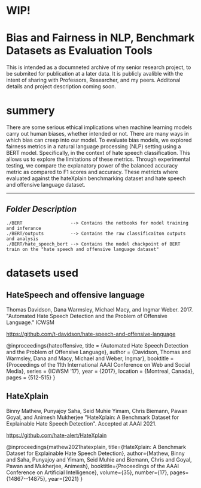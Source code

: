 

# WIP! 
# Bias and Fairness in NLP, Benchmark Datasets as Evaluation Tools

This is intended as a documneted archive of my senior research project, to be submited for publication at a later data. It is publicly avalible with the intent of sharing with Professors, Researcher, and my peers. Additonal details and project description coming soon.

# summery
There are some serious ethical implications when machine learning models carry out human biases, whether intended or not. There are many ways in which bias can creep into our model. To evaluate bias models, we explored fairness metrics in a natural language processing (NLP) setting using a BERT model. Specifically, in the context of hate speech classification. This allows us to explore the limitations of these metrics. Through experimental testing, we compare the explanatory power of the balanced accuracy metric as compared to F1 scores and accuracy. These metricts where evaluated against the hateXplain benchmarking dataset and hate speech and offensive language dataset. 

-------------------------
***Folder Description*** 
-------------------------
~~~
./BERT                  --> Contains the notbooks for model training and inferance
./BERT/outputs          --> Contains the raw classificaiton outputs and analysis
./BERT/hate_speech_bert --> Contains the model chackpoint of BERT train on the "hate speech and offensive language dataset"
~~~


# datasets used

## HateSpeech and offensive language

  Thomas Davidson, Dana Warmsley, Michael Macy, and Ingmar Weber. 2017. "Automated Hate Speech Detection and the Problem of Offensive Language." ICWSM

https://github.com/t-davidson/hate-speech-and-offensive-language

@inproceedings{hateoffensive,
  title = {Automated Hate Speech Detection and the Problem of Offensive Language},
  author = {Davidson, Thomas and Warmsley, Dana and Macy, Michael and Weber, Ingmar}, 
  booktitle = {Proceedings of the 11th International AAAI Conference on Web and Social Media},
  series = {ICWSM '17},
  year = {2017},
  location = {Montreal, Canada},
  pages = {512-515}
  }

## HateXplain

  Binny Mathew, Punyajoy Saha, Seid Muhie Yimam, Chris Biemann, Pawan Goyal, and Animesh Mukherjee "HateXplain: A Benchmark Dataset for Explainable Hate Speech Detection". Accepted at AAAI 2021.
  
 https://github.com/hate-alert/HateXplain

@inproceedings{mathew2021hatexplain,
  title={HateXplain: A Benchmark Dataset for Explainable Hate Speech Detection},
  author={Mathew, Binny and Saha, Punyajoy and Yimam, Seid Muhie and Biemann, Chris and Goyal, Pawan and Mukherjee, Animesh},
  booktitle={Proceedings of the AAAI Conference on Artificial Intelligence},
  volume={35},
  number={17},
  pages={14867--14875},
  year={2021}
}
